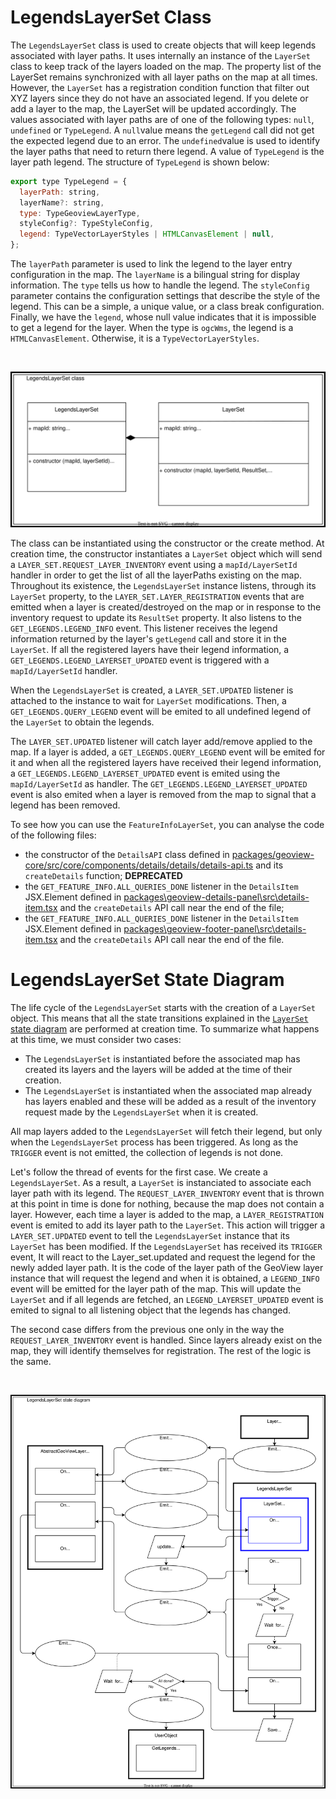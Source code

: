 # LegendsLayerSet Class

The `LegendsLayerSet` class is used to create objects that will keep legends associated with layer paths. It uses internally an instance of the `LayerSet` class to keep track of the layers loaded on the map. The property list of the LayerSet remains synchronized with all layer paths on the map at all times. However, the `LayerSet` has a registration condition function that filter out XYZ layers since they do not have an associated legend. If you delete or add a layer to the map, the LayerSet will be updated accordingly. The values associated with layer paths are of one of the following types: `null`, `undefined` or `TypeLegend`. A `null`value means the `getLegend` call did not get the expected legend due to an error. The `undefined`value is used to identify the layer paths that need to return there legend. A value of `TypeLegend` is the layer path legend. The structure of `TypeLegend` is shown below:

```js
export type TypeLegend = {
  layerPath: string,
  layerName?: string,
  type: TypeGeoviewLayerType,
  styleConfig?: TypeStyleConfig,
  legend: TypeVectorLayerStyles | HTMLCanvasElement | null,
};
```

The `layerPath` parameter is used to link the legend to the layer entry configuration in the map. The `layerName` is a bilingual string for display information. The `type` tells us how to handle the legend. The `styleConfig` parameter contains the configuration settings that describe the style of the legend. This can be a simple, a unique value, or a class break configuration. Finally, we have the `legend`, whose null value indicates that it is impossible to get a legend for the layer. When the type is `ogcWms`, the legend is a `HTMLCanvasElement`. Otherwise, it is a `TypeVectorLayerStyles`.

<p>&nbsp;</p>
<p align="center">
  <img src="./draw.io/LegendsLayerSet-class.drawio.svg" />
</p>

The class can be instantiated using the constructor or the create method. At creation time, the constructor instantiates a `LayerSet` object which will send a `LAYER_SET.REQUEST_LAYER_INVENTORY` event using a `mapId/LayerSetId` handler in order to get the list of all the layerPaths existing on the map. Throughout its existence, the `LegendsLayerSet` instance listens, through its `LayerSet` property, to the `LAYER_SET.LAYER_REGISTRATION` events that are emitted when a layer is created/destroyed on the map or in response to the inventory request to update its `ResultSet` property. It also listens to the `GET_LEGENDS.LEGEND_INFO` event. This listener receives the legend information returned by the layer's `getLegend` call and store it in the `LayerSet`. If all the registered layers have their legend information, a `GET_LEGENDS.LEGEND_LAYERSET_UPDATED` event is triggered with a `mapId/LayerSetId` handler.

When the `LegendsLayerSet` is created, a `LAYER_SET.UPDATED` listener is attached to the instance to wait for `LayerSet` modifications. Then, a `GET_LEGENDS.QUERY_LEGEND` event will be emited to all undefined legend of the `LayerSet` to obtain the legends.

The `LAYER_SET.UPDATED` listener will catch layer add/remove applied to the map. If a layer is added, a `GET_LEGENDS.QUERY_LEGEND` event will be emited for it and when all the registered layers have received their legend information, a `GET_LEGENDS.LEGEND_LAYERSET_UPDATED` event is emited using the `mapId/LayerSetId` as handler. The `GET_LEGENDS.LEGEND_LAYERSET_UPDATED` event is also emited when a layer is removed from the map to signal that a legend has been removed.

To see how you can use the `FeatureInfoLayerSet`, you can analyse the code of the following files:

- the constructor of the `DetailsAPI` class defined in [packages/geoview-core/src/core/components/details/details/details-api.ts](../../../../packages/geoview-core/src/core/components/details/details-api.ts#L25) and its `createDetails` function;
  **DEPRECATED**
- the `GET_FEATURE_INFO.ALL_QUERIES_DONE` listener in the `DetailsItem` JSX.Element defined in [packages\geoview-details-panel\src\details-item.tsx](../../../../packages/geoview-details-panel/src/details-item.tsx#L43) and the `createDetails` API call near the end of the file;
- the `GET_FEATURE_INFO.ALL_QUERIES_DONE` listener in the `DetailsItem` JSX.Element defined in [packages\geoview-footer-panel\src\details-item.tsx](../../../../packages/geoview-footer-panel/src/details-item.tsx#L40) and the `createDetails` API call near the end of the file.

# LegendsLayerSet State Diagram

The life cycle of the `LegendsLayerSet` starts with the creation of a `LayerSet` object. This means that all the state transitions explained in the [`LayerSet` state diagram](../LayerSet/LayerSet-event-managment.md#layerset-state-diagram) are performed at creation time. To summarize what happens at this time, we must consider two cases:

- The `LegendsLayerSet` is instantiated before the associated map has created its layers and the layers will be added at the time of their creation.
- The `LegendsLayerSet` is instantiated when the associated map already has layers enabled and these will be added as a result of the inventory request made by the `LegendsLayerSet` when it is created.

All map layers added to the `LegendsLayerSet` will fetch their legend, but only when the `LegendsLayerSet` process has been triggered. As long as the `TRIGGER` event is not emitted, the collection of legends is not done.

Let's follow the thread of events for the first case. We create a `LegendsLayerSet`. As a result, a `LayerSet` is instanciated to associate each layer path with its legend. The `REQUEST_LAYER_INVENTORY` event that is thrown at this point in time is done for nothing, because the map does not contain a layer. However, each time a layer is added to the map, a `LAYER_REGISTRATION` event is emited to add its layer path to the `LayerSet`. This action will trigger a `LAYER_SET.UPDATED` event to tell the `LegendsLayerSet` instance that its `LayerSet` has been modified. If the `LegendsLayerSet` has received its `TRIGGER` event, It will react to the Layer_set.updated and request the legend for the newly added layer path. It is the code of the layer path of the GeoView layer instance that will request the legend and when it is obtained, a `LEGEND_INFO` event will be emitted for the layer path of the map. This will update the `LayerSet` and if all legends are fetched, an `LEGEND_LAYERSET_UPDATED` event is emited to signal to all listening object that the legends has changed.

The second case differs from the previous one only in the way the `REQUEST_LAYER_INVENTORY` event is handled. Since layers already exist on the map, they will identify themselves for registration. The rest of the logic is the same.

<p>&nbsp;</p>
<p align="center">
  <img src="./draw.io/LegendsLayerSet-state-diagram.drawio.svg" />
</p>
